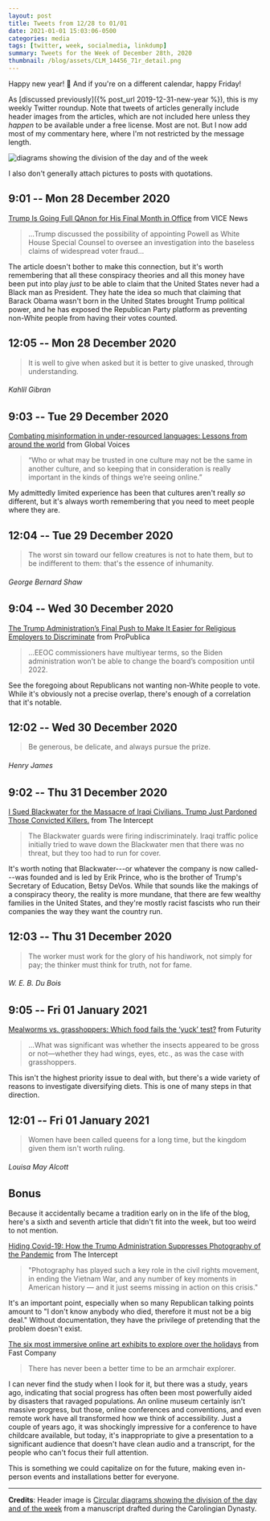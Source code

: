 ```yaml
---
layout: post
title: Tweets from 12/28 to 01/01
date: 2021-01-01 15:03:06-0500
categories: media
tags: [twitter, week, socialmedia, linkdump]
summary: Tweets for the Week of December 28th, 2020
thumbnail: /blog/assets/CLM_14456_71r_detail.png
---
```


Happy new year!  🎉  And if you're on a different calendar, happy Friday!

As [discussed previously]({% post_url 2019-12-31-new-year %}), this is my weekly Twitter roundup.  Note that tweets of articles generally include header images from the articles, which are not included here unless they *happen* to be available under a free license.  Most are not.  But I now add most of my commentary here, where I'm not restricted by the message length.

![diagrams showing the division of the day and of the week](/blog/assets/CLM_14456_71r_detail.png "diagrams showing the division of the day and of the week")

I also don't generally attach pictures to posts with quotations.

## 9:01 -- Mon 28 December 2020

[<i class="fab fa-twitter-square"></i>](https://twitter.com/jcolag/status/1343557565322559492) [Trump Is Going Full QAnon for His Final Month in Office](https://www.vice.com/en/article/dy8xxq/trump-is-going-full-qanon-for-his-final-month-in-office) from VICE News

 > ...Trump discussed the possibility of appointing Powell as White House Special Counsel to oversee an investigation into the baseless claims of widespread voter fraud...

The article doesn't bother to make this connection, but it's worth remembering that all these conspiracy theories and all this money have been put into play *just* to be able to claim that the United States never had a Black man as President.  They hate the idea so much that claiming that Barack Obama wasn't born in the United States brought Trump political power, and he has exposed the Republican Party platform as preventing non-White people from having their votes counted.

## 12:05 -- Mon 28 December 2020

[<i class="fab fa-twitter"></i>](https://twitter.com/jcolag/status/1343603870577131524)

 > It is well to give when asked but it is better to give unasked, through understanding.

###### Kahlil Gibran

## 9:03 -- Tue 29 December 2020

[<i class="fab fa-twitter-square"></i>](https://twitter.com/jcolag/status/1343920456462725121) [Combating misinformation in under-resourced languages: Lessons from around the world](https://globalvoices.org/2020/12/21/combating-misinformation-in-under-resourced-languages-lessons-from-around-the-world/) from Global Voices

 > “Who or what may be trusted in one culture may not be the same in another culture, and so keeping that in consideration is really important in the kinds of things we’re seeing online.”

My admittedly limited experience has been that cultures aren't really *so* different, but it's always worth remembering that you need to meet people where they are.

## 12:04 -- Tue 29 December 2020

[<i class="fab fa-twitter"></i>](https://twitter.com/jcolag/status/1343966006620909568)

 > The worst sin toward our fellow creatures is not to hate them, but to be indifferent to them: that's the essence of inhumanity.

###### George Bernard Shaw

## 9:04 -- Wed 30 December 2020

[<i class="fab fa-twitter-square"></i>](https://twitter.com/jcolag/status/1344283096078716929) [The Trump Administration’s Final Push to Make It Easier for Religious Employers to Discriminate](https://www.propublica.org/article/religious-freedom-policies-trump-administration#1019813) from ProPublica

 > ...EEOC commissioners have multiyear terms, so the Biden administration won’t be able to change the board’s composition until 2022.

See the foregoing about Republicans not wanting non-White people to vote.  While it's obviously not a precise overlap, there's enough of a correlation that it's notable.

## 12:02 -- Wed 30 December 2020

[<i class="fab fa-twitter"></i>](https://twitter.com/jcolag/status/1344327891438460929)

 > Be generous, be delicate, and always pursue the prize.

###### Henry James

## 9:02 -- Thu 31 December 2020

[<i class="fab fa-twitter-square"></i>](https://twitter.com/jcolag/status/1344644980636323847) [I Sued Blackwater for the Massacre of Iraqi Civilians. Trump Just Pardoned Those Convicted Killers.](https://theintercept.com/2020/12/23/blackwater-massacre-iraq-pardons/) from The Intercept

 > The Blackwater guards were firing indiscriminately. Iraqi traffic police initially tried to wave down the Blackwater men that there was no threat, but they too had to run for cover.

It's worth noting that Blackwater---or whatever the company is now called---was founded and is led by Erik Prince, who is the brother of Trump's Secretary of Education, Betsy DeVos.  While that sounds like the makings of a conspiracy theory, the reality is more mundane, that there are few wealthy families in the United States, and they're mostly racist fascists who run their companies the way they want the country run.

## 12:03 -- Thu 31 December 2020

[<i class="fab fa-twitter"></i>](https://twitter.com/jcolag/status/1344690530765082624)

 > The worker must work for the glory of his handiwork, not simply for pay; the thinker must think for truth, not for fame.

###### W. E. B. Du Bois

## 9:05 -- Fri 01 January 2021

[<i class="fab fa-twitter-square"></i>](https://twitter.com/jcolag/status/1344871724890742790) [Mealworms vs. grasshoppers: Which food fails the ‘yuck’ test?](https://www.futurity.org/mealworms-grasshoppers-sustainable-food-2489882/) from Futurity

 > ...What was significant was whether the insects appeared to be gross or not—whether they had wings, eyes, etc., as was the case with grasshoppers.

This isn't the highest priority issue to deal with, but there's a wide variety of reasons to investigate diversifying diets.  This is one of many steps in that direction.

## 12:01 -- Fri 01 January 2021

[<i class="fab fa-twitter"></i>](https://twitter.com/jcolag/status/1345052415116996608)

 > Women have been called queens for a long time, but the kingdom given them isn't worth ruling.

###### Louisa May Alcott

## Bonus

Because it accidentally became a tradition early on in the life of the blog, here's a sixth and seventh article that didn't fit into the week, but too weird to not mention.

<i class="fas fa-square"></i> [Hiding Covid-19: How the Trump Administration Suppresses Photography of the Pandemic](https://theintercept.com/2020/12/27/covid-photography-hospitals/) from The Intercept

 > "Photography has played such a key role in the civil rights movement, in ending the Vietnam War, and any number of key moments in American history — and it just seems missing in action on this crisis."

It's an important point, especially when so many Republican talking points amount to "I don't know anybody who died, therefore it must not be a big deal."  Without documentation, they have the privilege of pretending that the problem doesn't exist.

<i class="fas fa-square"></i> [The six most immersive online art exhibits to explore over the holidays](https://www.fastcompany.com/90589949/the-six-most-immersive-online-art-exhibits-to-explore-over-the-holidays) from Fast Company

 > There has never been a better time to be an armchair explorer.

I can never find the study when I look for it, but there was a study, years ago, indicating that social progress has often been most powerfully aided by disasters that ravaged populations.  An online museum certainly isn't massive progress, but those, online conferences and conventions, and even remote work have all transformed how we think of accessibility.  Just a couple of years ago, it was shockingly impressive for a conference to have childcare available, but today, it's inappropriate to give a presentation to a significant audience that doesn't have clean audio and a transcript, for the people who can't focus their full attention.

This is something we could capitalize on for the future, making even in-person events and installations better for everyone.

* * *

**Credits**:  Header image is [Circular diagrams showing the division of the day and of the week](https://en.wikipedia.org/wiki/Week#/media/File:CLM_14456_71r_detail.jpg) from a manuscript drafted during the Carolingian Dynasty.
